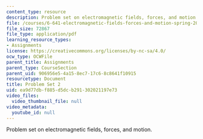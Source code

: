 ```yaml
---
content_type: resource
description: Problem set on electromagnetic fields, forces, and motion.
file: /courses/6-641-electromagnetic-fields-forces-and-motion-spring-2005/ea9d77dbf885d5dcb291302021197e73_ps2sp05.pdf
file_size: 72867
file_type: application/pdf
learning_resource_types:
- Assignments
license: https://creativecommons.org/licenses/by-nc-sa/4.0/
ocw_type: OCWFile
parent_title: Assignments
parent_type: CourseSection
parent_uid: 906956e5-4a15-8ec7-17c6-8c8641f10915
resourcetype: Document
title: Problem Set 2
uid: ea9d77db-f885-d5dc-b291-302021197e73
video_files:
  video_thumbnail_file: null
video_metadata:
  youtube_id: null
---
```

Problem set on electromagnetic fields, forces, and motion.